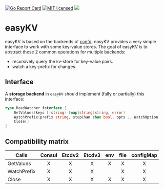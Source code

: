 [![Go Report Card](https://goreportcard.com/badge/github.com/HeavyHorst/easyKV)](https://goreportcard.com/report/github.com/HeavyHorst/easyKV) [![MIT licensed](https://img.shields.io/badge/license-MIT-blue.svg)](https://raw.githubusercontent.com/HeavyHorst/easyKV/master/LICENCE)
[![](https://godoc.org/github.com/HeavyHorst/easyKV?status.svg)](http://godoc.org/github.com/HeavyHorst/easyKV)

# easyKV
easyKV is based on the backends of [confd](https://github.com/kelseyhightower/confd).
easyKV provides a very simple interface to work with some key-value stores.
The goal of easyKV is to abstract these 2 common operations for multiple backends:

  - recursively query the kv-store for key-value pairs.
  - watch a key-prefix for changes.

## Interface
A **storage backend** in `easyKV` should implement (fully or partially) this interface:
```go
type ReadWatcher interface {
	GetValues(keys []string) (map[string]string, error)
	WatchPrefix(prefix string, stopChan chan bool, opts ...WatchOption) (uint64, error)
	Close()
}
```

## Compatibility matrix

| Calls                 |   Consul   | Etcdv2 | Etcdv3  |  env  | file | configMap | redis | vault |
|-----------------------|:----------:|:------:|:-------:|:-----:|:----:|:---------:|:-----:|:-----:|
| GetValues             |     X      |   X    |      X  |    X  |  X   |     X     |   X   |   X   |
| WatchPrefix           |     X      |   X    |      X  |       |  X   |     X     |       |       |
| Close                 |     X      |   X    |      X  |    X  |  X   |     X     |   X   |   X   |

